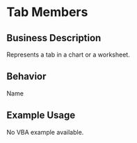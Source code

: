 # Tab Members

## Business Description
Represents a tab in a chart or a worksheet.

## Behavior
Name

## Example Usage
No VBA example available.